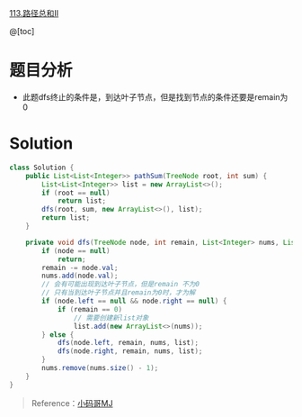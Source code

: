 ﻿[113.路径总和Ⅱ](https://leetcode-cn.com/problems/path-sum-ii/)

@[toc]

# 题目分析
- 此题dfs终止的条件是，到达叶子节点，但是找到节点的条件还要是remain为0

# Solution

```java
class Solution {
    public List<List<Integer>> pathSum(TreeNode root, int sum) {
        List<List<Integer>> list = new ArrayList<>();
        if (root == null)
            return list;
        dfs(root, sum, new ArrayList<>(), list);
        return list;
    }

    private void dfs(TreeNode node, int remain, List<Integer> nums, List<List<Integer>> list) {
        if (node == null)
            return;
        remain -= node.val;
        nums.add(node.val);
        // 会有可能出现到达叶子节点，但是remain 不为0
        // 只有当到达叶子节点并且remain为0时，才为解
        if (node.left == null && node.right == null) {
            if (remain == 0)
            	// 需要创建新list对象
                list.add(new ArrayList<>(nums));
        } else {
            dfs(node.left, remain, nums, list);
            dfs(node.right, remain, nums, list);
        }
        nums.remove(nums.size() - 1);
    }
}
```

> Reference：[小码哥MJ](https://space.bilibili.com/325538782/)
